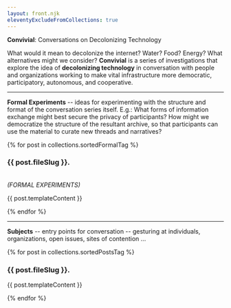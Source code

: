 ```yaml
---
layout: front.njk
eleventyExcludeFromCollections: true
---
```


<div id="title">
<b>Convivial</b>: Conversations on Decolonizing Technology
</div>

<!--
<div id="subtitle">
Conversations on decolonizing technology.
</div>
-->

<div id="blurb">

What would it mean to decolonize the internet? Water? Food? Energy?  What alternatives might we consider? <b>Convivial</b> is a series of investigations that explore the idea of <b>decolonizing technology</b> in conversation with people and organizations working to make vital infrastructure more democratic, participatory, autonomous, and cooperative.  

</div>

---

<div id="blurb">

**Formal Experiments** -- ideas for experimenting with the structure and format of the conversation series itself.  E.g.: What forms of information exchange might best secure the privacy of participants?  How might we democratize the structure of the resultant archive, so that participants can use the material to curate new threads and narratives? 

</div>

<div class="posts-area">
{% for post in collections.sortedFormalTag %}
  <div class="post">
    <div class="formal-contents"> 
      <div class="text">
<h3> {{ post.fileSlug }}.</h3>
<br>
<i>(FORMAL EXPERIMENTS)</i>
        <p>{{ post.templateContent }}</p>
      </div>
    </div>
  </div>
{% endfor %}
</div>

---

<div id="blurb">

**Subjects** -- entry points for conversation -- gesturing at individuals, organizations, open issues, sites of contention ...

</div>

<div class="posts-area">
{% for post in collections.sortedPostsTag %}
  <div class="post">
    <div class="post-contents">
      <div class="text">
<h3> {{ post.fileSlug }}.</h3>
        <p>{{ post.templateContent }}</p>
      </div>
    </div>
  </div>
{% endfor %}
</div>
